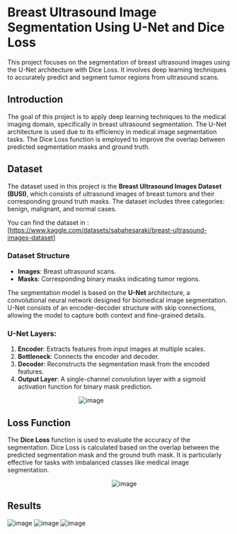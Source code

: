 # Breast Ultrasound Image Segmentation Using U-Net and Dice Loss

This project focuses on the segmentation of breast ultrasound images using the U-Net architecture with Dice Loss. It involves deep learning techniques to accurately predict and segment tumor regions from ultrasound scans.

## Introduction

The goal of this project is to apply deep learning techniques to the medical imaging domain, specifically in breast ultrasound segmentation. The U-Net architecture is used due to its efficiency in medical image segmentation tasks. The Dice Loss function is employed to improve the overlap between predicted segmentation masks and ground truth.

## Dataset

The dataset used in this project is the **Breast Ultrasound Images Dataset (BUSI)**, which consists of ultrasound images of breast tumors and their corresponding ground truth masks. The dataset includes three categories: benign, malignant, and normal cases. 

You can find the dataset in : [https://www.kaggle.com/datasets/sabahesaraki/breast-ultrasound-images-dataset]

### Dataset Structure

- **Images**: Breast ultrasound scans.
- **Masks**: Corresponding binary masks indicating tumor regions.

The segmentation model is based on the **U-Net** architecture, a convolutional neural network designed for biomedical image segmentation. U-Net consists of an encoder-decoder structure with skip connections, allowing the model to capture both context and fine-grained details.

### U-Net Layers:
1. **Encoder**: Extracts features from input images at multiple scales.
2. **Bottleneck**: Connects the encoder and decoder.
3. **Decoder**: Reconstructs the segmentation mask from the encoded features.
4. **Output Layer**: A single-channel convolution layer with a sigmoid activation function for binary mask prediction.
   ‎ ‎ ‎ ‎ ‎ ‎ ‎ ‎ ‎ ‎ ‎ ‎ ‎ ‎ ‎ ‎
   ‎ ‎ ‎ ‎ ‎ ‎ ‎ ‎ ‎ ‎ ‎ ‎ ‎ ‎ ‎ ‎
   ‎ ‎ ‎ ‎ ‎ ‎ ‎ ‎ ‎ ‎ ‎ ‎ ‎ ‎ ‎ ‎

‎ ‎ ‎ ‎ ‎ ‎ ‎ ‎ ‎ ‎ ‎ ‎ ‎ ‎ ‎ ‎ ‎ ‎ ‎ ‎ ‎ ‎ ‎ ‎ ‎ ‎ ‎ ‎ ‎ ‎ ‎ ‎ ‎ ‎ ‎ ‎ ‎ ‎ ‎ ‎ ‎ ‎![image](https://github.com/user-attachments/assets/d4cd9792-ae84-4189-8d40-2b3ca0a73d17)
‎ ‎ ‎ ‎ ‎ ‎ ‎ ‎ ‎ ‎ ‎ ‎ ‎ ‎ ‎ ‎



## Loss Function

The **Dice Loss** function is used to evaluate the accuracy of the segmentation. Dice Loss is calculated based on the overlap between the predicted segmentation mask and the ground truth mask. It is particularly effective for tasks with imbalanced classes like medical image segmentation.
‎ ‎ ‎ ‎ ‎ 
‎ ‎ ‎ 
‎ ‎ ‎ 

‎ ‎ ‎ ‎ ‎ ‎ ‎ ‎ ‎ ‎ ‎ ‎ ‎ ‎ ‎ ‎ ‎ ‎ ‎ ‎ ‎ ‎ ‎ ‎ ‎ ‎ ‎ ‎ ‎ ‎ ‎ ‎ ‎ ‎ ‎ ‎ ‎ ‎ ‎ ‎ ‎ ‎ ‎ ‎ ‎ ‎ ‎ ‎ ‎ ‎ ‎ ‎ ‎ ‎ ‎ ‎ ‎ ‎ ‎ ‎ ‎‎![image](https://github.com/user-attachments/assets/546f2d15-0090-4ec2-b247-73a44a12d1d5)
‎ ‎ 
‎ 
## Results

![image](https://github.com/user-attachments/assets/37c4ef8b-3636-42d6-8fec-6cc329495223) ![image](https://github.com/user-attachments/assets/1b52fe7d-ce62-4a18-9139-d4dabfbec9c4)  ![image](https://github.com/user-attachments/assets/070c0a34-c0a6-4941-a976-3ebe499a0b40)



